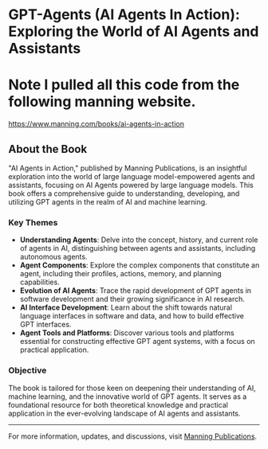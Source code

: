 # GPT-Agents (AI Agents In Action): Exploring the World of AI Agents and Assistants

# Note I pulled all this code from the following manning website.  

https://www.manning.com/books/ai-agents-in-action

## About the Book
"AI Agents in Action," published by Manning Publications, is an insightful exploration into the world of large language model-empowered agents and assistants, focusing on AI Agents powered by large language models. This book offers a comprehensive guide to understanding, developing, and utilizing GPT agents in the realm of AI and machine learning.

### Key Themes
- **Understanding Agents**: Delve into the concept, history, and current role of agents in AI, distinguishing between agents and assistants, including autonomous agents.
- **Agent Components**: Explore the complex components that constitute an agent, including their profiles, actions, memory, and planning capabilities.
- **Evolution of AI Agents**: Trace the rapid development of GPT agents in software development and their growing significance in AI research.
- **AI Interface Development**: Learn about the shift towards natural language interfaces in software and data, and how to build effective GPT interfaces.
- **Agent Tools and Platforms**: Discover various tools and platforms essential for constructing effective GPT agent systems, with a focus on practical application.

### Objective
The book is tailored for those keen on deepening their understanding of AI, machine learning, and the innovative world of GPT agents. It serves as a foundational resource for both theoretical knowledge and practical application in the ever-evolving landscape of AI agents and assistants.

---

For more information, updates, and discussions, visit [Manning Publications](https://www.manning.com/).


